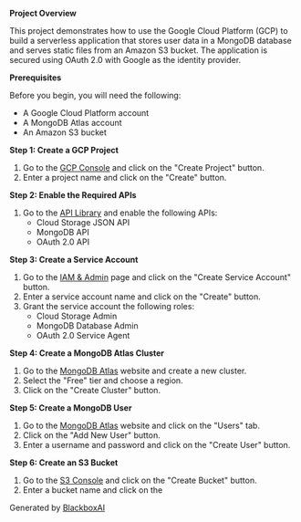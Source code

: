  **Project Overview**

This project demonstrates how to use the Google Cloud Platform (GCP) to build a serverless application that stores user data in a MongoDB database and serves static files from an Amazon S3 bucket. The application is secured using OAuth 2.0 with Google as the identity provider.

**Prerequisites**

Before you begin, you will need the following:

* A Google Cloud Platform account
* A MongoDB Atlas account
* An Amazon S3 bucket

**Step 1: Create a GCP Project**

1. Go to the [GCP Console](https://console.cloud.google.com/) and click on the "Create Project" button.
2. Enter a project name and click on the "Create" button.

**Step 2: Enable the Required APIs**

1. Go to the [API Library](https://console.cloud.google.com/apis/library) and enable the following APIs:
    * Cloud Storage JSON API
    * MongoDB API
    * OAuth 2.0 API

**Step 3: Create a Service Account**

1. Go to the [IAM & Admin](https://console.cloud.google.com/iam-admin) page and click on the "Create Service Account" button.
2. Enter a service account name and click on the "Create" button.
3. Grant the service account the following roles:
    * Cloud Storage Admin
    * MongoDB Database Admin
    * OAuth 2.0 Service Agent

**Step 4: Create a MongoDB Atlas Cluster**

1. Go to the [MongoDB Atlas](https://www.mongodb.com/cloud/atlas) website and create a new cluster.
2. Select the "Free" tier and choose a region.
3. Click on the "Create Cluster" button.

**Step 5: Create a MongoDB User**

1. Go to the [MongoDB Atlas](https://www.mongodb.com/cloud/atlas) website and click on the "Users" tab.
2. Click on the "Add New User" button.
3. Enter a username and password and click on the "Create User" button.

**Step 6: Create an S3 Bucket**

1. Go to the [S3 Console](https://console.aws.amazon.com/s3/) and click on the "Create Bucket" button.
2. Enter a bucket name and click on the

Generated by [BlackboxAI](https://www.blackbox.ai)